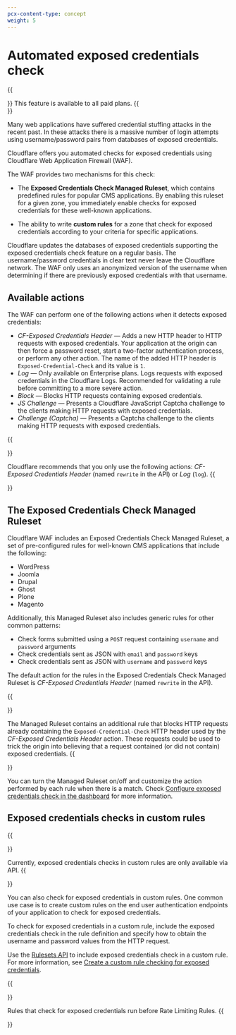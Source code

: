 ```yaml
---
pcx-content-type: concept
weight: 5
---
```


# Automated exposed credentials check

{{<Aside type="note">}}
This feature is available to all paid plans.
{{</Aside>}}

Many web applications have suffered credential stuffing attacks in the recent past. In these attacks there is a massive number of login attempts using username/password pairs from databases of exposed credentials.

Cloudflare offers you automated checks for exposed credentials using Cloudflare Web Application Firewall (WAF).

The WAF provides two mechanisms for this check:

- The **Exposed Credentials Check Managed Ruleset**, which contains predefined rules for popular CMS applications. By enabling this ruleset for a given zone, you immediately enable checks for exposed credentials for these well-known applications.

- The ability to write **custom rules** for a zone that check for exposed credentials according to your criteria for specific applications.

Cloudflare updates the databases of exposed credentials supporting the exposed credentials check feature on a regular basis. The username/password credentials in clear text never leave the Cloudflare network. The WAF only uses an anonymized version of the username when determining if there are previously exposed credentials with that username.

## Available actions

The WAF can perform one of the following actions when it detects exposed credentials:

- _CF-Exposed Credentials Header_ — Adds a new HTTP header to HTTP requests with exposed credentials. Your application at the origin can then force a password reset, start a two-factor authentication process, or perform any other action. The name of the added HTTP header is `Exposed-Credential-Check` and its value is `1`.
- _Log_ — Only available on Enterprise plans. Logs requests with exposed credentials in the Cloudflare Logs. Recommended for validating a rule before committing to a more severe action.
- _Block_ — Blocks HTTP requests containing exposed credentials.
- _JS Challenge_ — Presents a Cloudflare JavaScript Captcha challenge to the clients making HTTP requests with exposed credentials.
- _Challenge (Captcha)_ — Presents a Captcha challenge to the clients making HTTP requests with exposed credentials.

{{<Aside type="warning" header="Important">}}

Cloudflare recommends that you only use the following actions: _CF-Exposed Credentials Header_ (named `rewrite` in the API) or _Log_ (`log`).
{{</Aside>}}

## The Exposed Credentials Check Managed Ruleset

Cloudflare WAF includes an Exposed Credentials Check Managed Ruleset, a set of pre-configured rules for well-known CMS applications that include the following:

- WordPress
- Joomla
- Drupal
- Ghost
- Plone
- Magento

Additionally, this Managed Ruleset also includes generic rules for other common patterns:

- Check forms submitted using a `POST` request containing `username` and `password` arguments
- Check credentials sent as JSON with `email` and `password` keys
- Check credentials sent as JSON with `username` and `password` keys

The default action for the rules in the Exposed Credentials Check Managed Ruleset is _CF-Exposed Credentials Header_ (named `rewrite` in the API).

{{<Aside type="note" header="Note">}}

The Managed Ruleset contains an additional rule that blocks HTTP requests already containing the `Exposed-Credential-Check` HTTP header used by the _CF-Exposed Credentials Header_ action. These requests could be used to trick the origin into believing that a request contained (or did not contain) exposed credentials.
{{</Aside>}}

You can turn the Managed Ruleset on/off and customize the action performed by each rule when there is a match. Check [Configure exposed credentials check in the dashboard](/exposed-credentials-check/configure-dashboard) for more information.

## Exposed credentials checks in custom rules

{{<Aside type="warning">}}

Currently, exposed credentials checks in custom rules are only available via API.
{{</Aside>}}

You can also check for exposed credentials in custom rules. One common use case is to create custom rules on the end user authentication endpoints of your application to check for exposed credentials.

To check for exposed credentials in a custom rule, include the exposed credentials check in the rule definition and specify how to obtain the username and password values from the HTTP request.

Use the [Rulesets API](https://developers.cloudflare.com/ruleset-engine/rulesets-api) to include exposed credentials check in a custom rule. For more information, see [Create a custom rule checking for exposed credentials](/exposed-credentials-check/configure-api#create-a-custom-rule-checking-for-exposed-credentials).

{{<Aside type="note" header="Note">}}

Rules that check for exposed credentials run before Rate Limiting Rules.
{{</Aside>}}
